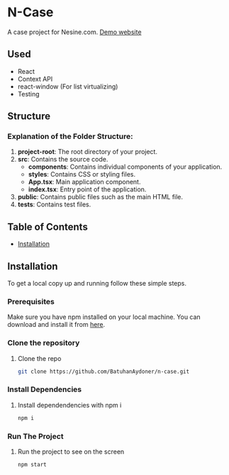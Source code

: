 # N-Case

A case project for Nesine.com. [Demo website](https://batuhan-aydoner-n-case.netlify.app)

## Used

- React
- Context API
- react-window (For list virtualizing)
- Testing

## Structure

### Explanation of the Folder Structure:

1. **project-root**: The root directory of your project.
2. **src**: Contains the source code.
   - **components**: Contains individual components of your application.
   - **styles**: Contains CSS or styling files.
   - **App.tsx**: Main application component.
   - **index.tsx**: Entry point of the application.
3. **public**: Contains public files such as the main HTML file.
4. **tests**: Contains test files.

## Table of Contents

- [Installation](#installation)

## Installation

To get a local copy up and running follow these simple steps.

### Prerequisites

Make sure you have npm installed on your local machine. You can download and install it from [here](https://www.npmjs.com/get-npm).

### Clone the repository

1. Clone the repo

   ```sh
   git clone https://github.com/BatuhanAydoner/n-case.git

### Install Dependencies

1. Install dependendencies with npm i

   ```sh
   npm i

### Run The Project

1. Run the project to see on the screen

   ```sh
   npm start
